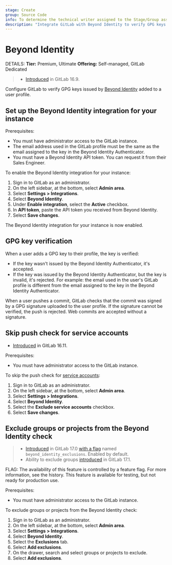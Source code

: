 ```yaml
---
stage: Create
group: Source Code
info: To determine the technical writer assigned to the Stage/Group associated with this page, see https://handbook.gitlab.com/handbook/product/ux/technical-writing/#assignments
description: "Integrate GitLab with Beyond Identity to verify GPG keys added to user accounts."
---
```


# Beyond Identity

DETAILS:
**Tier:** Premium, Ultimate
**Offering:** Self-managed, GitLab Dedicated

> - [Introduced](https://gitlab.com/gitlab-org/gitlab/-/issues/431433) in GitLab 16.9.

Configure GitLab to verify GPG keys issued by [Beyond Identity](https://www.beyondidentity.com/)
added to a user profile.

## Set up the Beyond Identity integration for your instance

Prerequisites:

- You must have administrator access to the GitLab instance.
- The email address used in the GitLab profile must be the same as the email assigned to the key in the Beyond Identity Authenticator.
- You must have a Beyond Identity API token. You can request it from their Sales Engineer.

To enable the Beyond Identity integration for your instance:

1. Sign in to GitLab as an administrator.
1. On the left sidebar, at the bottom, select **Admin area**.
1. Select **Settings > Integrations**.
1. Select **Beyond Identity**.
1. Under **Enable integration**, select the **Active** checkbox.
1. In **API token**, paste the API token you received from Beyond Identity.
1. Select **Save changes**.

The Beyond Identity integration for your instance is now enabled.

## GPG key verification

When a user adds a GPG key to their profile, the key is verified:

- If the key wasn't issued by the Beyond Identity Authenticator, it's accepted.
- If the key was issued by the Beyond Identity Authenticator, but the key is invalid, it's rejected.
  For example: the email used in the user's GitLab profile is different from the email assigned to
  the key in the Beyond Identity Authenticator.

When a user pushes a commit, GitLab checks that the commit was signed by a GPG signature uploaded to the
user profile.
If the signature cannot be verified, the push is rejected.
Web commits are accepted without a signature.

## Skip push check for service accounts

- [Introduced](https://gitlab.com/gitlab-org/gitlab/-/issues/454369) in GitLab 16.11.

Prerequisites:

- You must have administrator access to the GitLab instance.

To skip the push check for [service accounts](../../profile/service_accounts.md):

1. Sign in to GitLab as an administrator.
1. On the left sidebar, at the bottom, select **Admin area**.
1. Select **Settings > Integrations**.
1. Select **Beyond Identity**.
1. Select the **Exclude service accounts** checkbox.
1. Select **Save changes**.

## Exclude groups or projects from the Beyond Identity check

> - [Introduced](https://gitlab.com/gitlab-org/gitlab/-/issues/454372) in GitLab 17.0 [with a flag](../../../administration/feature_flags.md) named `beyond_identity_exclusions`. Enabled by default.
> - Ability to exclude groups [introduced](https://gitlab.com/gitlab-org/gitlab/-/issues/454372) in GitLab 17.1.

FLAG:
The availability of this feature is controlled by a feature flag.
For more information, see the history.
This feature is available for testing, but not ready for production use.

Prerequisites:

- You must have administrator access to the GitLab instance.

To exclude groups or projects from the Beyond Identity check:

1. Sign in to GitLab as an administrator.
1. On the left sidebar, at the bottom, select **Admin area**.
1. Select **Settings > Integrations**.
1. Select **Beyond Identity**.
1. Select the **Exclusions** tab.
1. Select **Add exclusions**.
1. On the drawer, search and select groups or projects to exclude.
1. Select **Add exclusions**.
